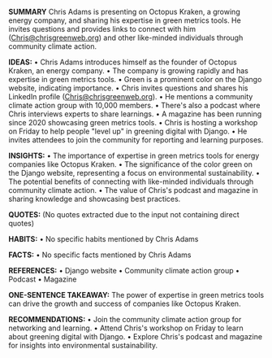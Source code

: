 **SUMMARY**
Chris Adams is presenting on Octopus Kraken, a growing energy company, and sharing his expertise in green metrics tools. He invites questions and provides links to connect with him (Chris@chrisgreenweb.org) and other like-minded individuals through community climate action.

**IDEAS:**
• Chris Adams introduces himself as the founder of Octopus Kraken, an energy company.
• The company is growing rapidly and has expertise in green metrics tools.
• Green is a prominent color on the Django website, indicating importance.
• Chris invites questions and shares his LinkedIn profile (Chris@chrisgreenweb.org).
• He mentions a community climate action group with 10,000 members.
• There's also a podcast where Chris interviews experts to share learnings.
• A magazine has been running since 2020 showcasing green metrics tools.
• Chris is hosting a workshop on Friday to help people "level up" in greening digital with Django.
• He invites attendees to join the community for reporting and learning purposes.

**INSIGHTS:**
• The importance of expertise in green metrics tools for energy companies like Octopus Kraken.
• The significance of the color green on the Django website, representing a focus on environmental sustainability.
• The potential benefits of connecting with like-minded individuals through community climate action.
• The value of Chris's podcast and magazine in sharing knowledge and showcasing best practices.

**QUOTES:**
(No quotes extracted due to the input not containing direct quotes)

**HABITS:**
• No specific habits mentioned by Chris Adams

**FACTS:**
• No specific facts mentioned by Chris Adams

**REFERENCES:**
• Django website
• Community climate action group
• Podcast
• Magazine

**ONE-SENTENCE TAKEAWAY:**
The power of expertise in green metrics tools can drive the growth and success of companies like Octopus Kraken.

**RECOMMENDATIONS:**
• Join the community climate action group for networking and learning.
• Attend Chris's workshop on Friday to learn about greening digital with Django.
• Explore Chris's podcast and magazine for insights into environmental sustainability.

